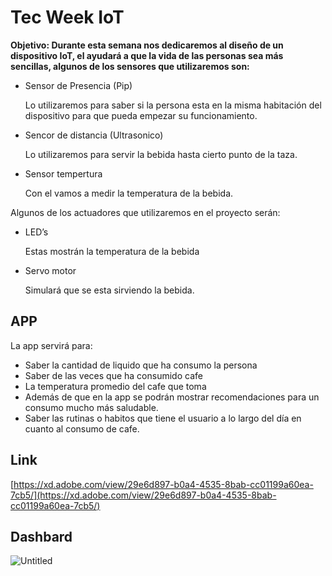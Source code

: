 # Tec Week IoT

**Objetivo: Durante esta semana nos dedicaremos al diseño de un dispositivo IoT, el ayudará a que la vida de las personas sea más sencillas, algunos de los sensores que utilizaremos son:**

- Sensor de Presencia (Pip)
    
    Lo utilizaremos para saber si la persona esta en la misma habitación del dispositivo para que pueda empezar su funcionamiento.
    
- Sencor de distancia (Ultrasonico)
    
    Lo utilizaremos para servir la bebida hasta cierto punto de la taza.
    
- Sensor tempertura
    
    Con el vamos a medir la temperatura de la bebida.
    

Algunos de los actuadores que utilizaremos en el proyecto serán:

- LED’s
    
    Estas mostrán la temperatura de la bebida
    
- Servo motor
    
    Simulará que se esta sirviendo la bebida.
    

## APP

La app servirá para:

- Saber la cantidad de liquido que ha consumo la persona
- Saber de las veces que ha consumido cafe
- La temperatura promedio del cafe que toma
- Además de que en la app se podrán mostrar recomendaciones para un consumo mucho más saludable.
- Saber las rutinas o habitos que tiene el usuario a lo largo del día en cuanto al consumo de cafe.

## Link

[https://xd.adobe.com/view/29e6d897-b0a4-4535-8bab-cc01199a60ea-7cb5/](https://xd.adobe.com/view/29e6d897-b0a4-4535-8bab-cc01199a60ea-7cb5/)

## Dashbard

![Untitled](Tec%20Week%20IoT%20adaa6be7aaf949caa0bf1036a303f9a7/Untitled.png)
